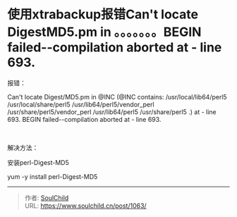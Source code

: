 # 使用xtrabackup报错Can't locate DigestMD5.pm in 。。。。。。。BEGIN failed--compilation aborted at - line 693.

<!--more-->
报错：

Can't locate Digest/MD5.pm in @INC (@INC contains: /usr/local/lib64/perl5 /usr/local/share/perl5 /usr/lib64/perl5/vendor_perl /usr/share/perl5/vendor_perl /usr/lib64/perl5 /usr/share/perl5 .) at - line 693. BEGIN failed--compilation aborted at - line 693.

&nbsp;

解决方法：

安装perl-Digest-MD5

yum -y install perl-Digest-MD5


---

> 作者: [SoulChild](https://www.soulchild.cn)  
> URL: https://www.soulchild.cn/post/1063/  

